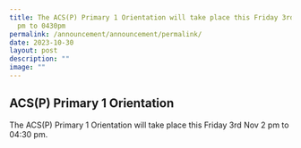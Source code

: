 ```yaml
---
title: The ACS(P) Primary 1 Orientation will take place this Friday 3rd Nov 0200
  pm to 0430pm
permalink: /announcement/announcement/permalink/
date: 2023-10-30
layout: post
description: ""
image: ""
---
```

## **ACS(P) Primary 1 Orientation**


The ACS(P) Primary 1 Orientation will take place this Friday 3rd Nov 2 pm to 04:30 pm.
